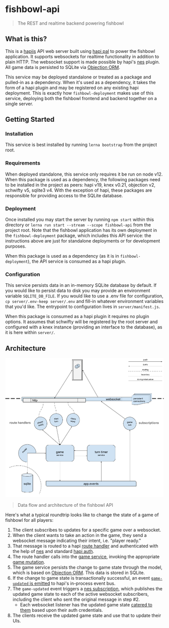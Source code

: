 # fishbowl-api
> The REST and realtime backend powering fishbowl

## What is this?
This is a [hapijs](https://hapi.dev/) API web server built using [hapi pal](https://hapipal.com/) to power the fishbowl application.  It supports websockets for realtime functionality in addition to plain HTTP.  The websocket support is made possible by hapi's [nes](https://hapi.dev/module/nes/) plugin.  All game data is persisted to SQLite via [Objection ORM](https://vincit.github.io/objection.js/).

This service may be deployed standalone or treated as a package and pulled-in as a dependency.  When it's used as a dependency, it takes the form of a hapi plugin and may be registered on any existing hapi deployment.  This is exactly how `fishbowl-deployment` makes use of this service, deploying both the fishbowl frontend and backend together on a single server.

## Getting Started
### Installation
This service is best installed by running `lerna bootstrap` from the project root.

### Requirements
When deployed standalone, this service only requires it be run on node v12.  When this package is used as a dependency, the following packages need to be installed in the project as peers: hapi v19, knex v0.21, objection v2, schwifty v5, sqlite3 v4.  With the exception of hapi, these packages are responsible for providing access to the SQLite database.

### Deployment
Once installed you may start the server by running `npm start` within this directory or `lerna run start --stream --scope fishbowl-api` from the project root.  Note that the fishbowl application has its own deployment in the `fishbowl-deployment` package, which includes this API service: the instructions above are just for standalone deployments or for development purposes.

When this package is used as a dependency (as it is in `fishbowl-deployment`), the API service is consumed as a hapi plugin.

### Configuration
This service persists data in an in-memory SQLite database by default.  If you would like to persist data to disk you may provide an environment variable `SQLITE_DB_FILE`.  If you would like to use a .env file for configuration, `cp server/.env-keep server/.env` and fill-in whatever environment variables that you'd like.  The entrypoint to configuration lives in `server/manifest.js`.

When this package is consumed as a hapi plugin it requires no plugin options.  It assumes that schwifty will be registered by the root server and configured with a knex instance (providing an interface to the database), as it is here within `server/`.

## Architecture

![Data flow and architecture of the fishbowl API](../../.github/api-architecture.png)
> Data flow and architecture of the fishbowl API

Here's what a typical roundtrip looks like to change the state of a game of fishbowl for all players:

1. The client subscribes to updates for a specific game over a websocket.
2. When the client wants to take an action in the game, they send a websocket message indicating their intent, i.e. "player ready."
3. That message is routed to a hapi [route handler](./lib/routes/game-player-ready.js) and authenticated with the help of [nes](https://hapi.dev/module/nes/) and standard [hapi auth](./lib/auth/strategies/player.js).
4. The route handler calls into the [game service](.lib/services/game.js), invoking the appropriate [game mutation](https://github.com/devinivy/fishbowl/blob/0dc843d80ad07fef9a1a3eafbe89a1f5ed0845e9/packages/api/lib/services/game.js#L112-L134).
5. The game service persists the change to game state through the model, which is based on [Objection ORM](https://vincit.github.io/objection.js/).  This data is stored in SQLite.
6. If the change to game state is transactionally successful, an event [`game-updated` is emitted](https://github.com/devinivy/fishbowl/blob/0dc843d80ad07fef9a1a3eafbe89a1f5ed0845e9/packages/api/lib/services/game.js#L34) to hapi's in-process event bus.
7. The `game-updated` event triggers a [nes subscription](./lib/subscriptions/game.js), which publishes the updated game state to each of the active websocket subscribers, including the client who sent the original message in step #2.
   - Each websocket listener has the updated game state [catered to them](https://github.com/devinivy/fishbowl/blob/0dc843d80ad07fef9a1a3eafbe89a1f5ed0845e9/packages/api/lib/subscriptions/game.js#L12-L23) based upon their auth credentials.
8. The clients receive the updated game state and use that to update their UIs.
